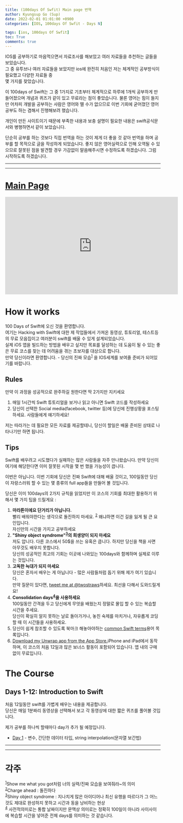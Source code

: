 ```yaml
---
title: (100days Of Swfit) Main page 번역
author: Kyungsup Go (Sup)
date: 2022-02-01 01:01:00 +0900
categories: [IOS, 100days Of Swfit - Days N]

tags: [ios, 100days Of Swfit]
toc: True
comments: true
---
```


IOS를 공부하기로 마음먹으면서 자료조사를 해보았고 여러 자료들을 추천하는 글들을 보았습니다.<br>
그 중 유투브나 여러 자료들을 보았지만 ios에 완전히 처음인 저는 체계적인 공부방식이 필요했고 다양한 자료들 중 <br>몇 가지를 찾았습니다. 

이 100days of Swift는 그 중 1가지로 기초부터 체계적으로 하루에 1개씩 공부하게 만들어졌으며 개념과 퀴즈가 같이 있고 무료라는 점이 좋았습니다. 물론 영어는 힘이 들지만 어차피 개발을 공부하는 사람은 영어와 뗄 수가 없으므로 이번 기회에 굳어졌던 영어공부도 하는 겸해서 진행해보려 했습니다.

개인이 만든 사이트이기 때문에 부족한 내용과 보충 설명이 필요한 내용은 swift공식문서와 병행하면서 같이 보았습니다. 

단순히 공부를 하는 것보다 직접 번역을 하는 것이 제게 더 좋을 것 같아 번역을 하며 공부를 할 목적으로 글을 작성하게 되었습니다. 좋지 않은 영어실력으로 인해 오역될 수 있으므로 잘못된 점을 발견할 경우 가감없이 말씀해주시면 수정하도록 하겠습니다. 
그럼 시작하도록 하겠습니다.

---
---

# [Main Page](https://www.hackingwithswift.com/100)

<iframe width="560" height="315" src="https://www.youtube.com/embed/RB5nWzdl-b8" title="YouTube video player" frameborder="0" allow="accelerometer; autoplay; clipboard-write; encrypted-media; gyroscope; picture-in-picture" allowfullscreen></iframe>

# How it works

100 Days of Swift에 오신 것을 환영합니다.<br>
여기는 Hacking with Swift에 대한 제 작업들에서 가져온 동영상, 튜토리얼, 테스트등의 무료 모음집이고 여러분이 swift를 배울 수 있게 설계되었습니다.<br>
실제 iOS 앱을 빌드하는 방법을 배우고 싶지만 목표를 달성하는 데 도움이 될 수 있는 좋은 무료 코스를 찾는 데 어려움을 겪는 초보자를 대상으로 합니다. <br>
만약 당신이라면 환영합니다. - 당신의 진짜 모습<sup>[1](#footnote_1)</sup> 을 IOS세계를 보여줄 준비가 되어있기를 바랍니다.


## Rules

만약 이 과정을 성공적으로 완주하길 원한다면 딱 2가지만 지키세요
1. 매일 1시간씩 Swift 튜토리얼을 보거나 읽고 아니면 Swift 코드를 작성하세요
2. 당신이 선택한 Social media(facebook, twitter 등)에 당신에 진행상황을 포스팅하세요. 사람들에게 얘기하세요!

저는 따라가는 데 필요한 모든 자료를 제공할테니, 당신이 할일은 배울 준비된 상태로 나타나기만 하면 됩니다.

## Tips



Swift를 배우려고 시도했다가 실패하는 많은 사람들을 자주 만나왔습니다. 만약 당신이 여기에 해당한다면 이미 잘못된 시작을 몇 번 했을 가능성이 큽니다.

이번은 아닙니다. 이번 기회에 당신은 진짜 Swift에 대해 배울 것이고, 100일동안 당신이 자랑스러워 할 수 있는 몇 종류의 full app들을 만들어 볼 것입니다. 

당신은 이미 100days의 2가지 규칙을 읽었지만 이 코스의 기회를 최대한 활용하기 위해서 몇 가지 팁을 드릴게요 :

1. **마라톤이에요 단거리가 아닙니다.** <br>빨리 배워야한다는 생각으로 돌진하지 마세요. <sup>[2](#footnote_2)</sup> 왜냐하면 이건 길을 잃게 될 큰 요인입니다.<br>자신만의 시간을 가지고 공부하세요
2. **"Shiny object syndrome"<sup>[3](#footnote_3)</sup>의 희생양이 되지 마세요** <br>저도 압니다. 다른 코스에서 50$을 쓰는 유혹은 큽니다. 하지만 당신을 책을 사면 아무것도 배우지 못합니다.<br>당신의 성공적인 최고의 기회는 이곳에 나와있는 100days와 함께하며 실제로 이루는 것입니다. 
3. **고독한 늑대가 되지 마세요** <br>당신은 혼자서 배우는 게 아닙니다 - 많은 사람들처럼 돕기 위해 제가 여기 있습니다.<br>만약 질문이 있다면, [tweet me at @twostraws](https://twitter.com/twostraws)하세요. 최선을 다해서 도와드릴게요!
4. **Consolidation days<sup>[4](#footnote_4)</sup>을 사용하세요** <br>100일동안 간격을 두고 당신에게 무엇을 배웠는지 정말로 몰입 할 수 있는 복습할 시간을 주세요.<br>당신이 확실히 알지 못하는 날로 돌아가거나, 놓친 숙제를 마치거나, 자유롭게 코딩할 때 이 시간들을 사용하세요.
5. 당신이 쉽게 참조할 수 있도록 북마크 해놓아야하는 [common Swift terms](https://www.hackingwithswift.com/glossary)용어 목록입니다.
6. [Download my Unwrap app from the App Store.](https://apps.apple.com/app/id1440611372)iPhone and iPad에서 동작하며, 이 코스의 처음 12일과 많은 보너스 활동이 포함되어 있습니다. 앱 내의 구매 없이 무료입니다.

# The Course

<h2 data-toc-skip>Days 1-12: Introduction to Swift</h2>

처음 12일동안 swift를 가볍게 배우는 내용을 제공합니다.<br>
당신은 매일 1분짜리 동영상을 선택해서 보고 각 동영상에 대한 짧은 퀴즈를 풀어볼 것입니다.<br>

제가 공부를 하나씩 할때마다 day가 추가 될 예정입니다.

- [Day 1](wwww.naver.com) - 변수, 간단한 데이터 타입, string interpolation(문자열 보간법)




---
---

# 각주 
<sup>[1](#footnote_1)</sup>Show me what you got처럼 너의 실력/진짜 모습을 보여줘라~의 의미 <br>
<sup>[2](#footnote_2)</sup>Charge ahead : 돌진하다<br>
<sup>[3](#footnote_3)</sup>Shiny object syndrome : 지나치게 많은 아이디어나 최신 유행을 따르다가 그 어느 것도 제대로 완성하지 못하고 시간과 동을 낭비하는 현상<br>
<sup>[4](#footnote_4)</sup> 사전적의미로는 통합 날짜이지만 문맥상 의미로는 정확히 100일이 아니라 사이사이에 복습할 시간을 넣어준 전체 days를 의미하는 것 같습니다.
